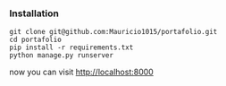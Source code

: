 ### Installation

```
git clone git@github.com:Mauricio1015/portafolio.git
cd portafolio
pip install -r requirements.txt
python manage.py runserver
```

now you can visit <a href="http://localhost:8000" target="_blank">http://localhost:8000</a>